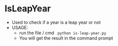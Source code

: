 # IsLeapYear
- Used to check if a year is a leap year or not
- USAGE:
  - run the file / cmd ``` python is-leap-year.py```
  - You will get the result in the command prompt
